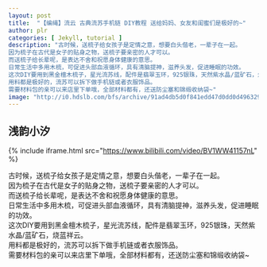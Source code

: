 ```yaml
---
layout: post
title:  "【编绳】流云 古典流苏手机链 DIY教程 送给妈妈、女友和闺蜜们是极好的~"
author: plr
categories: [ Jekyll, tutorial ]
description: "古时候，送梳子给女孩子是定情之意，想要白头偕老，一辈子在一起。
因为梳子在古代是女子的贴身之物，送梳子要亲密的人才可以。
而送梳子给长辈呢，是表达不舍和祝愿身体健康的意思。
日常生活中多用木梳，可促进头部血液循环，具有清脑提神，滋养头发，促进睡眠的功效。
这次DIY要用到黑金檀木梳子，星光流苏线，配件是翡翠玉环，925银珠，天然紫水晶/蓝矿石，烧蓝祥云。
用料都是极好的，流苏可以拆下做手机链或者衣服饰品。
需要材料包的亲可以来店里下单哦，全部材料都有，还送防尘塞和锦缎收纳袋~"
image: "http://i0.hdslb.com/bfs/archive/91ad4db5d0f841edd47d0dd0d496329b0880d94a.jpg"
---
```

## 浅韵小汐

{% include iframe.html src="https://www.bilibili.com/video/BV1WW41157nL" %}

古时候，送梳子给女孩子是定情之意，想要白头偕老，一辈子在一起。<br>因为梳子在古代是女子的贴身之物，送梳子要亲密的人才可以。<br>而送梳子给长辈呢，是表达不舍和祝愿身体健康的意思。<br>日常生活中多用木梳，可促进头部血液循环，具有清脑提神，滋养头发，促进睡眠的功效。<br>这次DIY要用到黑金檀木梳子，星光流苏线，配件是翡翠玉环，925银珠，天然紫水晶/蓝矿石，烧蓝祥云。<br>用料都是极好的，流苏可以拆下做手机链或者衣服饰品。<br>需要材料包的亲可以来店里下单哦，全部材料都有，还送防尘塞和锦缎收纳袋~


